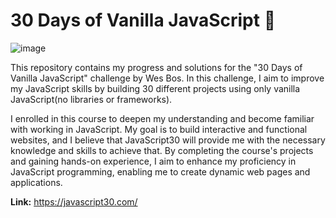 # 30 Days of Vanilla JavaScript 💫

![image](https://github.com/jfmartinz/javascript30/assets/129386460/b915ab47-14e2-4f27-882c-f6fa99404926)

This repository contains my progress and solutions for the "30 Days of Vanilla JavaScript" challenge by Wes Bos. In this challenge, I aim to improve my JavaScript skills by building 30 different projects using only vanilla JavaScript(no libraries or frameworks). <br>

I enrolled in this course to deepen my understanding and become familiar with working in JavaScript. My goal is to build interactive and functional websites, and I believe that JavaScript30 will provide me with the necessary knowledge and skills to achieve that. By completing the course's projects and gaining hands-on experience, I aim to enhance my proficiency in JavaScript programming, enabling me to create dynamic web pages and applications.

**Link:** https://javascript30.com/

